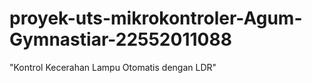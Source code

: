 # proyek-uts-mikrokontroler-Agum-Gymnastiar-22552011088
 "Kontrol Kecerahan Lampu Otomatis dengan LDR"
